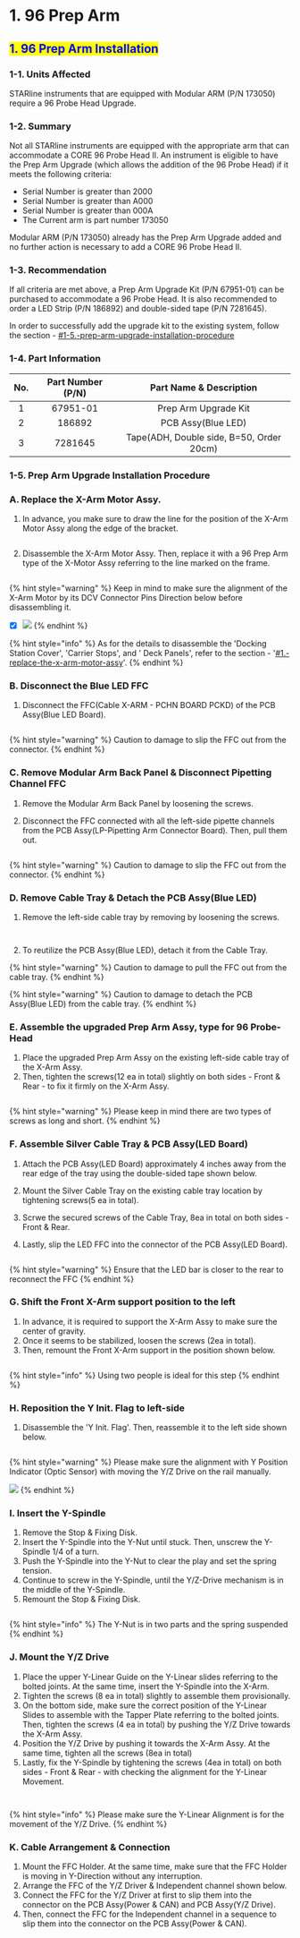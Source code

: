 # 1. 96 Prep Arm

## <mark style="color:blue;">1. 96 Prep Arm Installation</mark>

### &#x20;   1-1. Units Affected

&#x20;       STARline instruments that are equipped with Modular ARM (P/N 173050) require a 96 Probe Head Upgrade.

### &#x20;   1-2. Summary

&#x20;       Not all STARline instruments are equipped with the appropriate arm that can accommodate a CORE 96 Probe Head II. An instrument is eligible to have the Prep Arm Upgrade (which allows the addition of the 96 Probe Head) if it meets the following criteria:

* Serial Number is greater than 2000
* Serial Number is greater than A000
* Serial Number is greater than 000A
* The Current arm is part number 173050

&#x20;       Modular ARM (P/N 173050) already has the Prep Arm Upgrade added and no further action is necessary to add a CORE 96 Probe Head II.

### &#x20;   1-3. Recommendation

&#x20;       If all criteria are met above, a Prep Arm Upgrade Kit (P/N 67951-01) can be purchased to accommodate a 96 Probe Head. It is also recommended to order a LED Strip (P/N 186892) and double-sided tape (P/N 7281645).

&#x20;       In order to successfully add the upgrade kit to the existing system, follow the section - [#1-5.-prep-arm-upgrade-installation-procedure](1.-96-prep-arm.md#1-5.-prep-arm-upgrade-installation-procedure "mention")

### &#x20;   1-4. Part Information

| No. | Part Number (P/N) |          Part Name & Description         |
| :-: | :---------------: | :--------------------------------------: |
|  1  |      67951-01     |           Prep Arm Upgrade Kit           |
|  2  |       186892      |            PCB Assy(Blue LED)            |
|  3  |      7281645      | Tape(ADH, Double side, B=50, Order 20cm) |

### &#x20;   **1-5. Prep Arm Upgrade Installation Procedure**

### &#x20;       A. Replace the X-Arm Motor Assy.

1.  In advance, you make sure to draw the line for the position of the X-Arm Motor Assy along the edge of the bracket.

    &#x20;                                       &#x20;

    <figure><img src="../../../../../.gitbook/assets/image (46).png" alt=""><figcaption></figcaption></figure>
2.  Disassemble the X-Arm Motor Assy. Then, replace it with a 96 Prep Arm type of the X-Motor Assy referring to the line marked on the frame.

    <figure><img src="../../../../../.gitbook/assets/image (72).png" alt=""><figcaption></figcaption></figure>

{% hint style="warning" %}
Keep in mind to make sure the alignment of the X-Arm Motor by its DCV Connector Pins Direction below before disassembling it.

* [x] ![](<../../../../../.gitbook/assets/image (121).png>)
{% endhint %}

{% hint style="info" %}
As for the details to disassemble the 'Docking Station Cover', 'Carrier Stops', and ' Deck Panels', refer to the section - '[#1.-replace-the-x-arm-motor-assy](../../../service-info./starlet/replacement/x-arm-motor-assy.md#1.-replace-the-x-arm-motor-assy "mention")'.
{% endhint %}



### &#x20;       **B. Disconnect the Blue LED FFC**

1.  Disconnect the FFC(Cable X-ARM - PCHN BOARD PCKD) of the PCB Assy(Blue LED Board).

    &#x20;          &#x20;

    <figure><img src="../../../../../.gitbook/assets/image (194).png" alt=""><figcaption></figcaption></figure>

{% hint style="warning" %}
Caution to damage to slip the FFC out from the connector.
{% endhint %}



### &#x20;       **C. Remove Modular Arm Back Panel & Disconnect Pipetting Channel FFC**

1. Remove the Modular Arm Back Panel by loosening the screws.
2.  Disconnect the FFC connected with all the left-side pipette channels from the PCB Assy(LP-Pipetting Arm Connector Board). Then, pull them out.



    <figure><img src="../../../../../.gitbook/assets/image (48).png" alt=""><figcaption></figcaption></figure>

{% hint style="warning" %}
Caution to damage to slip the FFC out from the connector.
{% endhint %}



### &#x20;       **D. Remove Cable Tray & Detach the PCB Assy(Blue LED)**

1.  Remove the left-side cable tray by removing by loosening the screws.



    <figure><img src="../../../../../.gitbook/assets/image (25).png" alt=""><figcaption></figcaption></figure>



    <figure><img src="../../../../../.gitbook/assets/image (53).png" alt=""><figcaption></figcaption></figure>
2. To reutilize the PCB Assy(Blue LED), detach it from the Cable Tray.

{% hint style="warning" %}
Caution to damage to pull the FFC out from the cable tray.
{% endhint %}

{% hint style="warning" %}
Caution to damage to detach the PCB Assy(Blue LED) from the cable tray.
{% endhint %}



### &#x20;       **E. Assemble the upgraded Prep Arm Assy, type for 96 Probe-Head**

1. Place the upgraded Prep Arm Assy on the existing left-side cable tray of the X-Arm Assy.
2. Then, tighten the screws(12 ea in total) slightly on both sides - Front & Rear - to fix it firmly on the X-Arm Assy.

<figure><img src="../../../../../.gitbook/assets/image (39).png" alt=""><figcaption></figcaption></figure>

{% hint style="warning" %}
Please keep in mind there are two types of screws as long and short.
{% endhint %}



### &#x20;       **F. Assemble Silver Cable Tray & PCB Assy(LED Board)**

1. Attach the PCB Assy(LED Board) approximately 4 inches away from the rear edge of the tray using the double-sided tape shown below.
2. Mount the Silver Cable Tray on the existing cable tray location by tightening screws(5 ea in total).
3. Scrwe the secured screws of the Cable Tray, 8ea in total on both sides - Front & Rear.
4.  Lastly, slip the LED FFC into the connector of the PCB Assy(LED Board).



    <figure><img src="../../../../../.gitbook/assets/image (77).png" alt=""><figcaption></figcaption></figure>

{% hint style="warning" %}
Ensure that the LED bar is closer to the rear to reconnect the FFC
{% endhint %}



### &#x20;       **G. Shift the Front X-Arm support position to the left**

1. In advance, it is required to support the X-Arm Assy to make sure the center of gravity.
2. Once it seems to be stabilized, loosen the screws (2ea in total).
3. Then, remount the Front X-Arm support in the position shown below.

<figure><img src="../../../../../.gitbook/assets/image (33).png" alt=""><figcaption></figcaption></figure>

{% hint style="info" %}
Using two people is ideal for this step
{% endhint %}



### &#x20;        **H. Reposition the Y Init. Flag to left-side**

1. Disassemble the 'Y Init. Flag'. Then, reassemble it to the left side shown below.

<figure><img src="../../../../../.gitbook/assets/image (10).png" alt=""><figcaption></figcaption></figure>

{% hint style="warning" %}
Please make sure the alignment with Y Position Indicator (Optic Sensor) with moving the Y/Z Drive on the rail manually.

![](<../../../../../.gitbook/assets/image (137).png>)
{% endhint %}



### &#x20;       **I. Insert the Y-Spindle**

1. Remove the Stop & Fixing Disk.
2. Insert the Y-Spindle into the Y-Nut until stuck. Then, unscrew the Y-Spindle 1/4 of a turn.
3. Push the Y-Spindle into the Y-Nut to clear the play and set the spring tension.
4. Continue to screw in the Y-Spindle, until the Y/Z-Drive mechanism is in the middle of the Y-Spindle.
5. Remount the Stop & Fixing Disk.

<figure><img src="../../../../../.gitbook/assets/image (26).png" alt=""><figcaption></figcaption></figure>

{% hint style="info" %}
The Y-Nut is in two parts and the spring suspended
{% endhint %}



### &#x20;       **J. Mount the Y/Z Drive**

1. Place the upper Y-Linear Guide on the Y-Linear slides referring to the bolted joints. At the same time, insert the Y-Spindle into the X-Arm.
2. Tighten the screws (8 ea in total) slightly to assemble them provisionally.
3. &#x20;On the bottom side, make sure the correct position of the Y-Linear Slides to assemble with the Tapper Plate referring to the bolted joints. Then, tighten the screws (4 ea in total) by pushing the Y/Z Drive towards the X-Arm Assy.
4. Position the Y/Z Drive by pushing it towards the X-Arm Assy. At the same time, tighten all the screws (8ea in total)
5. Lastly, fix the Y-Spindle by tightening the screws (4ea in total) on both sides - Front & Rear - with checking the alignment for the Y-Linear Movement.

<figure><img src="../../../../../.gitbook/assets/image (157).png" alt=""><figcaption></figcaption></figure>

<figure><img src="../../../../../.gitbook/assets/image (14).png" alt=""><figcaption></figcaption></figure>

{% hint style="info" %}
Please make sure the Y-Linear Alignment is for the movement of the Y/Z Drive.
{% endhint %}



### &#x20;       **K. Cable Arrangement & Connection**

1. Mount the FFC Holder. At the same time, make sure that the FFC Holder is moving in Y-Direction without any interruption.
2. Arrange the FFC of the Y/Z Driver & Independent channel shown below.
3. Connect the FFC for the Y/Z Driver at first to slip them into the connector on the PCB Assy(Power & CAN) and PCB Assy(Y/Z Drive).
4. Then, connect the FFC for the Independent channel in a sequence to slip them into the connector on the PCB Assy(Power & CAN).

<figure><img src="../../../../../.gitbook/assets/image (9).png" alt=""><figcaption></figcaption></figure>

<figure><img src="../../../../../.gitbook/assets/image (242).png" alt=""><figcaption></figcaption></figure>

<figure><img src="../../../../../.gitbook/assets/image (235).png" alt=""><figcaption></figcaption></figure>
